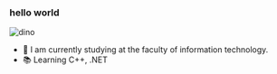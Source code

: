 ### hello world
![dino](https://i.gifer.com/WOHq.gif)


- 🔭 I am currently studying at the faculty of information technology.
- 📚 Learning C++, .NET 
